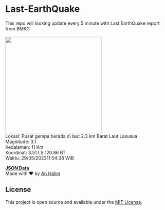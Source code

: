 # Last-EarthQuake
This repo will looking update every 5 minute with Last EarthQuake report from BMKG
<br>
<br>
<img src="https://static.bmkg.go.id/20230529115438.mmi.jpg" width="300"/>
<br>
Lokasi: Pusat gempa berada di laut 2.3 km Barat Laut Lasusua <br>
Magnitude: 3.1 <br>
Kedalaman: 11 Km <br>
Koordinat: 3.51 LS 120.86 BT <br>
Waktu: 29/05/202311:54:38 WIB <br>

<a href="./data/data.json">**JSON Data**</a>
<br>
Made with ❤️ by <a href="https://github.com/an-halim">An Halim</a>
## License

This project is open source and available under the [MIT License](LICENSE).

